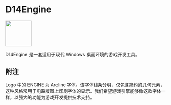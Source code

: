 # D14Engine

<div align=left><img src="https://media.githubusercontent.com/media/DreamersGather/D14Engine.Res/main/logo.png" height="82"/></div>

D14Engine 是一套适用于现代 Windows 桌面环境的游戏开发工具。

## 附注

Logo 中的 ENGINE 为 Arcline 字体。该字体线条分明，仅包含简约的几何元素，这种风格常用于电路版图上印刷字体的显示。我们希望游戏引擎能够像这款字体一样，以强大的功能为游戏开发提供技术支持。
